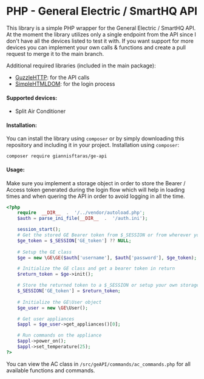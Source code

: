 # PHP - General Electric / SmartHQ API
This library is a simple PHP wrapper for the General Electric / SmartHQ API. At the moment the library utilizes only a single endpoint from the API since I don't have all the devices listed to test it with. If you want support for more devices you can implement your own calls & functions and create a pull request to merge it to the main branch.

Additional required libraries (included in the main package):

 -  [GuzzleHTTP](https://github.com/guzzle/guzzle): for the API calls
 - [SimpleHTMLDOM](https://github.com/simplehtmldom/simplehtmldom):  for the login process

#### Supported devices:
 - Split Air Conditioner

#### Installation:
You can install the library using `composer` or by simply downloading this repository and including it in your project.
Installation using `composer`:

    composer require giannisftaras/ge-api

#### Usage:

Make sure you implement a storage object in order to store the Bearer / Access token generated during the login flow which will help in loading times and when quering the API in order to avoid logging in all the time.

```php
<?php
	require  __DIR__  .  '/../vendor/autoload.php';
	$auth = parse_ini_file(__DIR__  .  '/auth.ini');

	session_start();
	# Get the stored GE Bearer token from $_SESSION or from wherever you like
	$ge_token = $_SESSION['GE_token'] ?? NULL;
		 
	# Setup the GE class
	$ge = new \GE\GE($auth['username'], $auth['password'], $ge_token);

	# Initialize the GE class and get a bearer token in return
	$return_token = $ge->init();

	# Store the returned token to a $_SESSION or setup your own storage object
	$_SESSION['GE_token'] = $return_token;
	
	# Initialize the GE\User object
	$ge_user = new \GE\User();

	# Get user appliances
	$appl = $ge_user->get_appliances()[0];

	# Run commands on the appliance
	$appl->power_on();
	$appl->set_temperature(25);
?>
```
You can view the AC class in `/src/geAPI/commands/ac_commands.php` for all available functions and commands.
